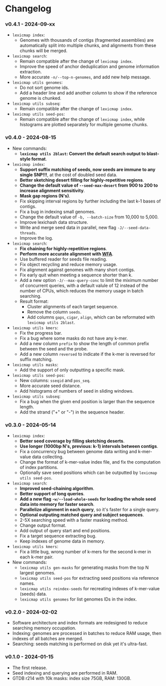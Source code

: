 # Changelog

### v0.4.1 - 2024-09-xx

- `lexicmap index`:
    - Genomes with thousands of contigs (fragmented assemblies) are automatically split into multiple chunks, and alignments from these chunks will be merged.
- `lexicmap search`:
    - Remain compatible after the change of `lexicmap index`.
    - Improve the speed of anchor deduplication and genome information extraction.
    - More accurate `-n/--top-n-genomes`, and add new help message.
- `lexicmap utils genomes`:
    - Do not sort genome ids.
    - Add a header line and add another column to show if the reference genome is chunked.
- `lexicmap utils subseq`:
    - Remain compatible after the change of `lexicmap index`.
- `lexicmap utils seed-pos`:
    - Remain compatible after the change of `lexicmap index`, while histograms are plotted separately for multiple genome chunks.

### v0.4.0 - 2024-08-15

- New commands:
    - **`lexicmap utils 2blast`: Convert the default search output to blast-style format**.
- `lexicmap index`:
    - **Support suffix matching of seeds, now seeds are immune to any single SNP!!!**, at the cost of doubled seed data.
    - **Better sketching desert filling for highly-repetitive regions**.
    - **Change the default value of `--seed-max-desert` from 900 to 200 to increase alignment sensitivity**.
    - **Mask gap regions (N's)**.
    - Fix skipping interval regions by further including the last k-1 bases of contigs.
    - Fix a bug in indexing small genomes.
    - Change the default value of `-b, --batch-size` from 10,000 to 5,000.
    - Improve lexichash data structure.
    - Write and merge seed data in parallel, new flag `-J/--seed-data-threads`.
    - Improve the log.
- `lexicmap search`:
    - **Fix chaining for highly-repetitive regions**.
    - **Perform more accurate alignment with [WFA](https://github.com/shenwei356/wfa)**.
    - Use buffered reader for seeds file reading.
    - Fix object recycling and reduce memory usage.
    - Fix alignment against genomes with many short contigs.
    - Fix early quit when meeting a sequence shorter than k.
    - Add a new option `-J/--max-query-conc` to limit the miximum number of concurrent queries,
      with a default valule of 12 instead of the number of CPUs, which reduces the memory usage
      in batch searching.
    - Result format:
        - Cluster alignments of each target sequence.
        - Remove the column `seeds`.
        - Add columns `gaps`, `cigar`, `align`, which can be reformated with `lexicmap utils 2blast`.
- `lexicmap utils kmers`:
    - Fix the progress bar.
    - Fix a bug where some masks do not have any k-mer.
    - Add a new column `prefix` to show the length of common prefix between the seed and the probe.
    - Add a new column `reversed` to indicate if the k-mer is reversed for suffix matching.
- `lexicmap utils masks`:
    - Add the support of only outputting a specific mask.
- `lexicmap utils seed-pos`:
    - New columns: `sseqid` and `pos_seq`.
    - More accurate seed distance.
    - Add histograms of numbers of seed in sliding windows.
- `lexicmap utils subseq`:
    - Fix a bug when the given end position is larger than the sequence length.
    - Add the strand ("+" or "-") in the sequence header.

### v0.3.0 - 2024-05-14

- `lexicmap index`:
    - **Better seed coverage by filling sketching deserts**.
    - **Use longer (1000bp N's, previous: k-1) intervals between contigs**.
    - Fix a concurrency bug between genome data writing and k-mer-value data collecting.
    - Change the format of k-mer-value index file, and fix the computation of index partitions.
    - Optionally save seed positions which can be outputted by `lexicmap utils seed-pos`.
- `lexicmap search`:
    - **Improved seed-chaining algorithm**.
    - **Better support of long queries**.
    - **Add a new flag `-w/--load-whole-seeds` for loading the whole seed data into memory for faster search**.
    - **Parallelize alignment in each query**, so it's faster for a single query.
    - **Optional outputing matched query and subject sequences**.
    - 2-5X searching speed with a faster masking method.
    - Change output format.
    - Add output of query start and end positions.
    - Fix a target sequence extracting bug.
    - Keep indexes of genome data in memory.
- `lexicmap utils kmers`:
    - Fix a little bug, wrong number of k-mers for the second k-mer in each k-mer pair.
- New commands:
    - `lexicmap utils gen-masks` for generating masks from the top N largest genomes.
    - `lexicmap utils seed-pos` for extracting seed positions via reference names.
    - `lexicmap utils reindex-seeds` for recreating indexes of k-mer-value (seeds) data.
    - `lexicmap utils genomes` for list genomes IDs in the index.

### v0.2.0 - 2024-02-02

- Software architecture and index formats are redesigned to reduce searching memory occupation.
- Indexing: genomes are processed in batches to reduce RAM usage, then indexes of all batches are merged.
- Searching: seeds matching is performed on disk yet it's ultra-fast.

### v0.1.0 - 2024-01-15

- The first release.
- Seed indexing and querying are performed in RAM.
- GTDB r214 with 10k masks: index size 75GB, RAM: 130GB.
